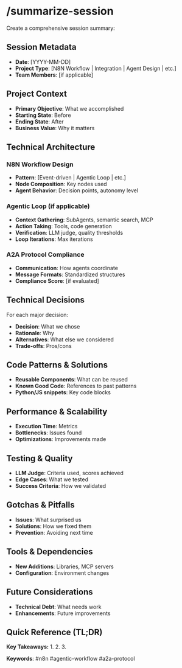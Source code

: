 # /summarize-session

Create a comprehensive session summary:

## Session Metadata
- **Date**: [YYYY-MM-DD]
- **Project Type**: [N8N Workflow | Integration | Agent Design | etc.]
- **Team Members**: [if applicable]

## Project Context
- **Primary Objective**: What we accomplished
- **Starting State**: Before
- **Ending State**: After
- **Business Value**: Why it matters

## Technical Architecture
### N8N Workflow Design
- **Pattern**: [Event-driven | Agentic Loop | etc.]
- **Node Composition**: Key nodes used
- **Agent Behavior**: Decision points, autonomy level

### Agentic Loop (if applicable)
- **Context Gathering**: SubAgents, semantic search, MCP
- **Action Taking**: Tools, code generation
- **Verification**: LLM judge, quality thresholds
- **Loop Iterations**: Max iterations

### A2A Protocol Compliance
- **Communication**: How agents coordinate
- **Message Formats**: Standardized structures
- **Compliance Score**: [if evaluated]

## Technical Decisions
For each major decision:
- **Decision**: What we chose
- **Rationale**: Why
- **Alternatives**: What else we considered
- **Trade-offs**: Pros/cons

## Code Patterns & Solutions
- **Reusable Components**: What can be reused
- **Known Good Code**: References to past patterns
- **Python/JS snippets**: Key code blocks

## Performance & Scalability
- **Execution Time**: Metrics
- **Bottlenecks**: Issues found
- **Optimizations**: Improvements made

## Testing & Quality
- **LLM Judge**: Criteria used, scores achieved
- **Edge Cases**: What we tested
- **Success Criteria**: How we validated

## Gotchas & Pitfalls
- **Issues**: What surprised us
- **Solutions**: How we fixed them
- **Prevention**: Avoiding next time

## Tools & Dependencies
- **New Additions**: Libraries, MCP servers
- **Configuration**: Environment changes

## Future Considerations
- **Technical Debt**: What needs work
- **Enhancements**: Future improvements

## Quick Reference (TL;DR)
**Key Takeaways:**
1. 
2. 
3. 

**Keywords**: #n8n #agentic-workflow #a2a-protocol
